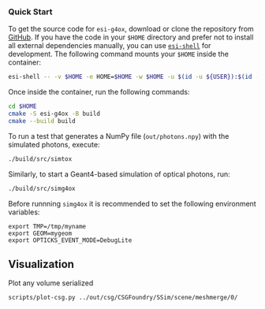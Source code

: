 ### Quick Start

To get the source code for `esi-g4ox`, download or clone the repository from [GitHub](https://github.com/BNLNPPS/esi-g4ox). If you have the code in your `$HOME` directory and prefer not to install all external dependencies manually, you can use [`esi-shell`](https://github.com/BNLNPPS/esi-shell) for development. The following command mounts your `$HOME` inside the container:

```bash
esi-shell -- -v $HOME -e HOME=$HOME -w $HOME -u $(id -u ${USER}):$(id -g ${USER})
```

Once inside the container, run the following commands:

```bash
cd $HOME
cmake -S esi-g4ox -B build
cmake --build build
```

To run a test that generates a NumPy file (`out/photons.npy`) with the simulated photons, execute:

```bash
./build/src/simtox
```

Similarly, to start a Geant4-based simulation of optical photons, run:

```bash
./build/src/simg4ox
```

Before runnning `simg4ox` it is recommended to set the following environment variables:

```
export TMP=/tmp/myname
export GEOM=mygeom
export OPTICKS_EVENT_MODE=DebugLite
```


## Visualization

Plot any volume serialized 

```
scripts/plot-csg.py ../out/csg/CSGFoundry/SSim/scene/meshmerge/0/
```

